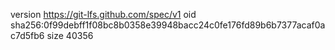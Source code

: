 version https://git-lfs.github.com/spec/v1
oid sha256:0f99debff1f08bc8b0358e39948bacc24c0fe176fd89b6b7377acaf0ac7d5fb6
size 40356
